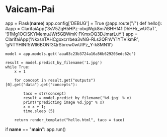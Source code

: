 # Vaicam-Pai

app = Flask(__name__)
app.config['DEBUG'] = True
@app.route("/")
def hello():
    #app = ClarifaiApp('3sV5ZqH5HPz-obqWgk8m7iBHHf41IDhHHr_wUGaT', '91Mg1OCiSKYMemuJWt5GBWmK-FKmxOQ3DJmarLuY')
    app = ClarifaiApp('NkxsnTAHCgoxcrrbea3vNG-RLs2QFhVY1YTVikmR', 'gNTYHINf5WlI6BONf3QrSbrcw0wUIPz_Y-k8MN1l')

    model = app.models.get('aaa03c23b3724a16a56b629203edc62c')

    result = model.predict_by_filename('1.jpg')
    while True:
        x = 1

        for concept in result.get("outputs")[0].get("data").get("concepts"):

            taco = str(concept)
            result = model.predict_by_filename('%d.jpg' % x)
            print("predicting image %d.jpg" % x)
            x = x + 1;
            time.sleep (5)

        return render_template("hello.html", taco = taco)


if __name__ == "__main__":
    app.run()
